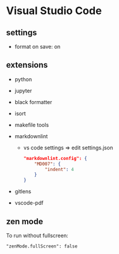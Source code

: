 # Visual Studio Code

## settings

* format on save: on

## extensions

* python
* jupyter
* black formatter
* isort
* makefile tools
* markdownlint
    * vs code settings => edit settings.json

        ```json
        "markdownlint.config": {
            "MD007": {
                "indent": 4
            }
        }
        ```

* gitlens
* vscode-pdf

## zen mode

To run without fullscreen:

`"zenMode.fullScreen": false`

